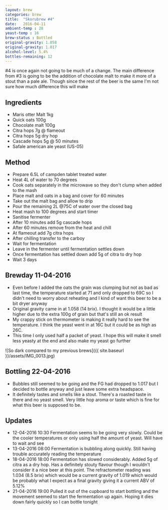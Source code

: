 ```yaml
---
layout: brew
categories: brew
title:  "Skorubrew #4"
date:   2016-04-11
ambient-temp : 28
yeast-temp : 16
brew-status : Bottled
original-gravity: 1.058
original-gravity: 1.017
alcohol-level: 5.4%
bottles-remaining: 12
---
```


 #4 is once again not going to be much of a change. The main difference from #3 is going to be the addition of chocolate malt to make it more of a stout than a pale ale. Though since the rest of the beer is the same I'm not sure how much difference this will make

Ingredients
-----

* Maris otter Malt 1kg
* Quick oats 100g
* Chocolate malt 100g
* Citra hops 7g @ flameout
* Citra hops 5g dry hop
* Cascade hops 5g @ 50 minutes
* Safale american ale yeast (US-05)

Method
-------

* Prepare 6.5L of campden tablet treated water
* Heat 4L of water to 70 degrees
* Cook oats separately in the microwave so they don't clump when added to the mash
* Place malt and oats in a bag and cover for 60 minutes
* Take out the malt bag and allow to drip
* Pour the remaining 2L @75C of water over the closed bag
* Heat mash to 100 degrees and start timer
* Sanitise fermenter
* After 10 minutes add 5g cascade hops
* After 60 minutes remove from the heat and chill
* At flameout add 7g citra hops
* After chilling transfer to the carboy
* Wait for fermentation
* Leave in the fermenter until fermentation settles down
* Once fermentation has settled down add 5g of citra to dry hop
* Wait 3 days

Brewday 11-04-2016
--------

* Even before I added the oats the grain was clumping but not as bad as last time, the temperature started at 71 and only dropped to 69C so I didn't need to worry about reheating and I kind of want this beer to be a bit dryer anyway
* Original gravity came in at 1.058 (14 brix). I thought it would be a little higher due to the extra 100g of grain but that's still an ok result
* My crappy stick on thermometer is making it really hard to see the temperature. I think the yeast went in at 16C but it could be as high as 26C.
* This time I only used half a packet of yeast. I hope this will make it smell less yeasty at the end and also make my yeast go further

![So dark compared to my previous brews]({{ site.baseurl }}/assets/IMG_0013.jpg)

Bottling 22-04-2016
------------------

* Bubbles still seemed to be going and the FG had dropped to 1.017 but I decided to bottle anyway and just leave some extra headspace.
* It definitely tastes and smells like a stout. There's a roasted taste in there and no yeast smell. Very little hop aroma or taste which is fine for what this beer is supposed to be.


Updates
-------

* 12-04-2016 10:30 Fermentation seems to be going very slowly. Could be the cooler temperatures or only using half the amount of yeast. Will have to wait and see
* 13-04-2016 08:00 Fermentation is bubbling along quickly. Still having trouble accurately reading the temperature
* 18-04-2016 18:00 Fermentation has slowed considerably. Added 5g of citra as a dry hop. Has a definitely stouty flavour though I wouldn't consider it a nice beer at this point. The refractometer reading was 1.034 (8.5 brix) which would be a current gravity of 1.019 which would be probably what I expect as a final gravity giving it a current ABV of 5.12%
* 21-04-2016 19:00 Pulled it out of the cupboard to start bottling and the movement seemed to start the fermentation up again. Hoping it dies down fairly quickly so I can bottle tonight
